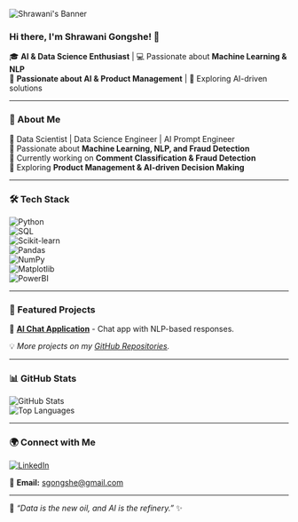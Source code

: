 ![Shrawani's Banner](https://github.com/user-attachments/assets/75dc2b2e-87d5-49fe-b9dd-867fa74d89a3)
### Hi there, I'm Shrawani Gongshe! 👋  

🎓 **AI & Data Science Enthusiast** | 💻 Passionate about **Machine Learning & NLP**  
📍 **Passionate about AI & Product Management** | 🚀 Exploring AI-driven solutions  

---

### 🚀 About Me  
🔹 Data Scientist | Data Science Engineer | AI Prompt Engineer  
🔹 Passionate about **Machine Learning, NLP, and Fraud Detection**  
🔹 Currently working on **Comment Classification & Fraud Detection**  
🔹 Exploring **Product Management & AI-driven Decision Making**  

---

### 🛠️ Tech Stack  
![Python](https://img.shields.io/badge/Python-3776AB?style=for-the-badge&logo=python&logoColor=white)  
![SQL](https://img.shields.io/badge/SQL-4479A1?style=for-the-badge&logo=mysql&logoColor=white)  
![Scikit-learn](https://img.shields.io/badge/Scikit--learn-F7931E?style=for-the-badge&logo=scikit-learn&logoColor=white)  
![Pandas](https://img.shields.io/badge/Pandas-150458?style=for-the-badge&logo=pandas&logoColor=white)  
![NumPy](https://img.shields.io/badge/NumPy-013243?style=for-the-badge&logo=numpy&logoColor=white)  
![Matplotlib](https://img.shields.io/badge/Matplotlib-3776AB?style=for-the-badge&logo=python&logoColor=white)   
![PowerBI](https://img.shields.io/badge/PowerBI-F2C811?style=for-the-badge&logo=powerbi&logoColor=black)  

---

### 📌 Featured Projects     
🔹 [**AI Chat Application**](https://github.com/shrawani07/AI-Chat-App) - Chat app with NLP-based responses.  

💡 *More projects on my [GitHub Repositories](https://github.com/shrawani07?tab=repositories).*  

---

### 📊 GitHub Stats  
![GitHub Stats](https://github-readme-stats.vercel.app/api?username=shrawani07&show_icons=true&theme=radical)  
![Top Languages](https://github-readme-stats.vercel.app/api/top-langs/?username=shrawani07&layout=compact&theme=radical)  

---

### 🌍 Connect with Me  
[![LinkedIn](https://img.shields.io/badge/LinkedIn-blue?style=for-the-badge&logo=linkedin)](https://www.linkedin.com/in/shrawani-gongshe-73b16b291/)

📩 **Email:** sgongshe@gmail.com  

---  
🚀 *“Data is the new oil, and AI is the refinery.”* ✨
